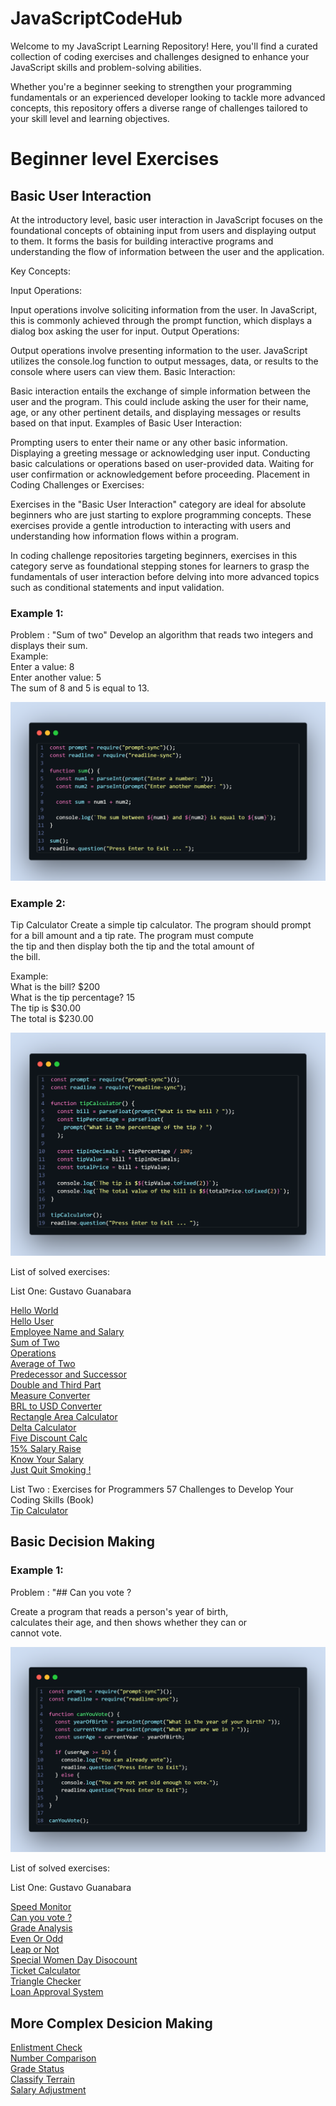 # JavaScriptCodeHub 

Welcome to my JavaScript Learning Repository! Here, you'll find a curated collection of coding exercises and challenges designed to enhance your JavaScript skills and problem-solving abilities.

Whether you're a beginner seeking to strengthen your programming fundamentals or an experienced developer looking to tackle more advanced concepts, this repository offers a diverse range of challenges tailored to your skill level and learning objectives.

# Beginner level Exercises

## Basic User Interaction

At the introductory level, basic user interaction in JavaScript focuses on the foundational concepts of obtaining input from users and displaying output to them. It forms the basis for building interactive programs and understanding the flow of information between the user and the application.

Key Concepts:

Input Operations:

Input operations involve soliciting information from the user. In JavaScript, this is commonly achieved through the prompt function, which displays a dialog box asking the user for input.
Output Operations:

Output operations involve presenting information to the user. JavaScript utilizes the console.log function to output messages, data, or results to the console where users can view them.
Basic Interaction:

Basic interaction entails the exchange of simple information between the user and the program. This could include asking the user for their name, age, or any other pertinent details, and displaying messages or results based on that input.
Examples of Basic User Interaction:

Prompting users to enter their name or any other basic information.
Displaying a greeting message or acknowledging user input.
Conducting basic calculations or operations based on user-provided data.
Waiting for user confirmation or acknowledgement before proceeding.
Placement in Coding Challenges or Exercises:

Exercises in the "Basic User Interaction" category are ideal for absolute beginners who are just starting to explore programming concepts. These exercises provide a gentle introduction to interacting with users and understanding how information flows within a program.

In coding challenge repositories targeting beginners, exercises in this category serve as foundational stepping stones for learners to grasp the fundamentals of user interaction before delving into more advanced topics such as conditional statements and input validation.

### Example 1: 

Problem : "Sum of two"
Develop an algorithm that reads two integers and displays their sum.<br>
Example:<br>
Enter a value: 8 <br>
Enter another value: 5 <br>
The sum of 8 and 5 is equal to 13. <br>

![Basic Sequence:](https://github.com/davi-p-oliveira-11/JavaScriptCodeHub/blob/main/Images/basic%20sequences.png)<br>

### Example 2:

Tip Calculator
Create a simple tip calculator. The program should prompt <br>
for a bill amount and a tip rate. The program must compute <br>
the tip and then display both the tip and the total amount of <br>
the bill. <br>

Example: <br>
What is the bill? $200 <br>
What is the tip percentage? 15 <br>
The tip is $30.00 <br>
The total is $230.00 <br>

![Basic Sequence 2:](https://github.com/davi-p-oliveira-11/JavaScriptCodeHub/blob/main/Images/basic-snapshot.png)<br>

List of solved exercises:

List One: Gustavo Guanabara

[Hello World](https://github.com/davi-p-oliveira-11/JavaScriptCodeHub/blob/main/Challenges/HelloWorld/problem.md)<br>
[Hello User](https://github.com/davi-p-oliveira-11/JavaScriptCodeHub/tree/main/Challenges/HelloUser/problem.md)<br>
[Employee Name and Salary](https://github.com/davi-p-oliveira-11/JavaScriptCodeHub/tree/main/Challenges/EmployeeName/problem.md)<br>
[Sum of Two](https://github.com/davi-p-oliveira-11/JavaScriptCodeHub/tree/main/Challenges/SumofTwo/problem.md)<br>
[Operations](https://github.com/davi-p-oliveira-11/JavaScriptCodeHub/tree/main/Challenges/Operations/problem.md)<br>
[Average of Two](https://github.com/davi-p-oliveira-11/JavaScriptCodeHub/tree/main/Challenges/Average-of-Two/problem.md)<br>
[Predecessor and Successor](https://github.com/davi-p-oliveira-11/JavaScriptCodeHub/tree/main/Challenges/Predecessor-Succesor/problem.md)<br>
[Double and Third Part](https://github.com/davi-p-oliveira-11/JavaScriptCodeHub/tree/main/Challenges/Double-Third/problem.md)<br>
[Measure Converter](https://github.com/davi-p-oliveira-11/JavaScriptCodeHub/tree/main/Challenges/Measure-Converter/problem.md)<br>
[BRL to USD Converter](https://github.com/davi-p-oliveira-11/JavaScriptCodeHub/tree/main/Challenges/brl-to-dollar/problem.md)<br>
[Rectangle Area Calculator ](https://github.com/davi-p-oliveira-11/JavaScriptCodeHub/blob/main/Challenges/Rectangle-Calc/problem.md)<br>
[Delta Calculator](https://github.com/davi-p-oliveira-11/JavaScriptCodeHub/tree/main/Challenges/DeltaCalculator/problem.md)<br>
[Five Discount Calc](https://github.com/davi-p-oliveira-11/JavaScriptCodeHub/tree/main/Challenges/Five-Discount/problem.md)<br>
[15% Salary Raise ](https://github.com/davi-p-oliveira-11/JavaScriptCodeHub/tree/main/Challenges/15-Salary-Raise/problem.md)<br>
[Know Your Salary](https://github.com/davi-p-oliveira-11/JavaScriptCodeHub/tree/main/Challenges/Know-Your-Salary/problem.md)<br>
[Just Quit Smoking !](https://github.com/davi-p-oliveira-11/JavaScriptCodeHub/tree/main/Challenges/Quit-Smoking/problem.md)<br>

List Two : Exercises for Programmers 57 Challenges to Develop Your Coding Skills (Book)  <br>
[Tip Calculator](https://github.com/davi-p-oliveira-11/JavaScriptCodeHub/tree/main/Challenges/Tip-Calculator/problem.md)<br>


## Basic Decision Making

### Example 1: 

Problem : "## Can you vote ?

Create a program that reads a person's year of birth,<br>
calculates their age, and then shows whether they can or <br>cannot vote.

![Basic Decision Making:](https://github.com/davi-p-oliveira-11/JavaScriptCodeHub/blob/main/Images/code-snapshot.png)<br>

List of solved exercises:

List One: Gustavo Guanabara

[Speed Monitor](https://github.com/davi-p-oliveira-11/JavaScriptCodeHub/blob/main/Challenges/Speed-Monitor/problem.md) <br>
[Can you vote ?](https://github.com/davi-p-oliveira-11/JavaScriptCodeHub/tree/main/Challenges/Can-you-vote/problem.md)<br>
[Grade Analysis](https://github.com/davi-p-oliveira-11/JavaScriptCodeHub/blob/main/Challenges/GradeAnalysis/problem.md) <br>
[Even Or Odd](https://github.com/davi-p-oliveira-11/JavaScriptCodeHub/blob/main/Challenges/EvenOrOdd/problem.md) <br>
[Leap or Not](https://github.com/davi-p-oliveira-11/JavaScriptCodeHub/blob/main/Challenges/LeapOrNot/problem.md) <br>
[Special Women Day Disocount]() <br>
[Ticket Calculator](https://github.com/davi-p-oliveira-11/JavaScriptCodeHub/blob/main/Challenges/TicketCalculator/problem.md) <br>
[Triangle Checker]() <br>
[Loan Approval System](https://github.com/davi-p-oliveira-11/JavaScriptCodeHub/blob/main/Challenges/LoanApprovalSystem/problem.md)<br>

## More Complex Desicion Making

[Enlistment Check](https://github.com/davi-p-oliveira-11/JavaScriptCodeHub/blob/main/Challenges/EnlistmentCheck/problem.md)<br>
[Number Comparison](https://github.com/davi-p-oliveira-11/JavaScriptCodeHub/blob/main/Challenges/Number%20Comparison/problem.md)<br>
[Grade Status](https://github.com/davi-p-oliveira-11/JavaScriptCodeHub/blob/main/Challenges/GradeStatus/problem.md)<br>
[Classify Terrain](https://github.com/davi-p-oliveira-11/JavaScriptCodeHub/blob/main/Challenges/ClassifyTerrain/problem.md)<br>
[Salary Adjustment](https://github.com/davi-p-oliveira-11/JavaScriptCodeHub/blob/main/Challenges/SalaryAdjustmentSystem/problem.md)<br>


